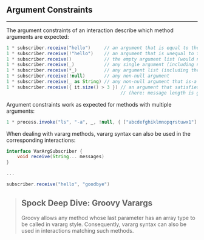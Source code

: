 ## Argument Constraints

---

The argument constraints of an interaction describe which method arguments are expected:

```groovy
1 * subscriber.receive("hello")     // an argument that is equal to the String "hello"
1 * subscriber.receive(!"hello")    // an argument that is unequal to the String "hello"
1 * subscriber.receive()            // the empty argument list (would never match in our example)
1 * subscriber.receive(_)           // any single argument (including null)
1 * subscriber.receive(*_)          // any argument list (including the empty argument list)
1 * subscriber.receive(!null)       // any non-null argument
1 * subscriber.receive(_ as String) // any non-null argument that is-a String
1 * subscriber.receive({ it.size() > 3 }) // an argument that satisfies the given predicate
                                          // (here: message length is greater than 3)
```

Argument constraints work as expected for methods with multiple arguments:

```groovy
1 * process.invoke("ls", "-a", _, !null, { ["abcdefghiklmnopqrstuwx1"].contains(it) })
```

When dealing with vararg methods, vararg syntax can also be used in the corresponding interactions:


```groovy
interface VarArgSubscriber {
    void receive(String... messages)
}

...

subscriber.receive("hello", "goodbye")
```

> ## Spock Deep Dive: Groovy Varargs
> Groovy allows any method whose last parameter has an array type to be called in vararg style. Consequently, vararg syntax can also be used in interactions matching such methods.
